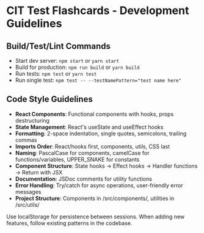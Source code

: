 # CIT Test Flashcards - Development Guidelines

## Build/Test/Lint Commands
- Start dev server: `npm start` or `yarn start`
- Build for production: `npm run build` or `yarn build`
- Run tests: `npm test` or `yarn test`
- Run single test: `npm test -- --testNamePattern="test name here"`

## Code Style Guidelines
- **React Components**: Functional components with hooks, props destructuring
- **State Management**: React's useState and useEffect hooks
- **Formatting**: 2-space indentation, single quotes, semicolons, trailing commas
- **Imports Order**: React/hooks first, components, utils, CSS last
- **Naming**: PascalCase for components, camelCase for functions/variables, UPPER_SNAKE for constants
- **Component Structure**: State hooks → Effect hooks → Handler functions → Return with JSX
- **Documentation**: JSDoc comments for utility functions
- **Error Handling**: Try/catch for async operations, user-friendly error messages
- **Project Structure**: Components in /src/components/, utilities in /src/utils/

Use localStorage for persistence between sessions. When adding new features, follow existing patterns in the codebase.